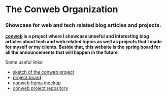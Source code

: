 # The Conweb Organization
### Showcase for web and tech related blog articles and projects.

**<a href="https://conweb.tech" target="_blank" rel="noreferrer">conweb</a> is a project where I showcase unseful and interesting blog articles about tech and web related topics as well as  projects  that I made for myself or my clients.
Beside that, this website is the spring board for all the announcements that will happen in the future**

Some useful links:

- <a href="https://drive.google.com/file/d/1LZh6Aw0oVw3RT1lRBq8K0SUQi_tKS5M4/view?usp=sharing" target="_blank">sketch of the conweb project</a>
- <a href="https://github.com/orgs/The-Conweb-Organization/projects/1" target="_blank">project board</a>
- <a href="https://www.figma.com/file/vwgfzPmHoXaE4MmveNkLYX/Conweb-Organization?node-id=1%3A14" target="_blank">conweb figma mockup</a>
- <a href="https://github.com/The-Conweb-Organization/conweb" target="_blank">conweb project repository</a>
